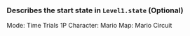### Describes the start state in `Level1.state` (Optional)
Mode: Time Trials 1P
Character: Mario
Map: Mario Circuit
